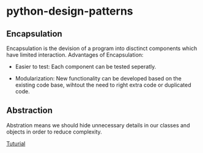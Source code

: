 # python-design-patterns

## Encapsulation

Encapsulation is the devision of a program into disctinct components which have limited interaction.
Advantages of Encapsulation:

-   Easier to test: Each component can be tested seperatly.

-   Modularization: New functionality can be developed based on the existing code base,
    wihtout the need to right extra code or duplicated code.

## Abstraction

Abstration means we should hide unnecessary details in our classes and objects in order to reduce complexity.

[Tuturial](https://www.youtube.com/watch?v=NU_1StN5Tkk)
